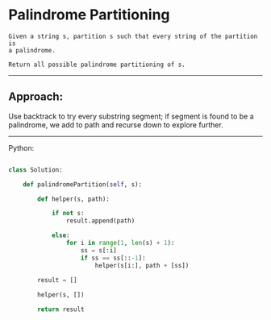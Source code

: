 # Palindrome Partitioning

    Given a string s, partition s such that every string of the partition is
    a palindrome.

    Return all possible palindrome partitioning of s.

---

## Approach:

Use backtrack to try every substring segment; if segment is found to be
a palindrome, we add to path and recurse down to explore further.

---

Python:

```python

class Solution:

    def palindromePartition(self, s):

        def helper(s, path):

            if not s:
                result.append(path)

            else:
                for i in range(1, len(s) + 1):
                    ss = s[:i]
                    if ss == ss[::-1]:
                        helper(s[i:], path + [ss])
            
        result = []

        helper(s, [])

        return result

```
